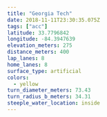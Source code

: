 ```yaml
---
title: "Georgia Tech"
date: 2018-11-11T23:30:35.075Z
tags: ["acc"]
latitude: 33.7796842
longitude: -84.3947639
elevation_meters: 275
distance_meters: 400
lap_lanes: 8
home_lanes: 8
surface_type: artificial
colors:
  - yellow
turn_diameter_meters: 73.43
turn_radius_b_meters: 34.31
steeple_water_location: inside
---
```

